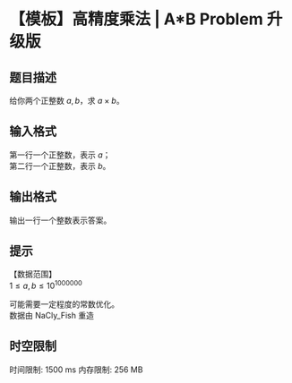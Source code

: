 # 【模板】高精度乘法 | A*B Problem 升级版

## 题目描述

给你两个正整数 $a,b$，求 $a \times b$。

## 输入格式

第一行一个正整数，表示 $a$；  
第二行一个正整数，表示 $b$。

## 输出格式

输出一行一个整数表示答案。

## 提示

【数据范围】   
$1\le a,b \le 10^{1000000}$

可能需要一定程度的常数优化。  
数据由 NaCly_Fish 重造

## 时空限制

时间限制: 1500 ms
内存限制: 256 MB
